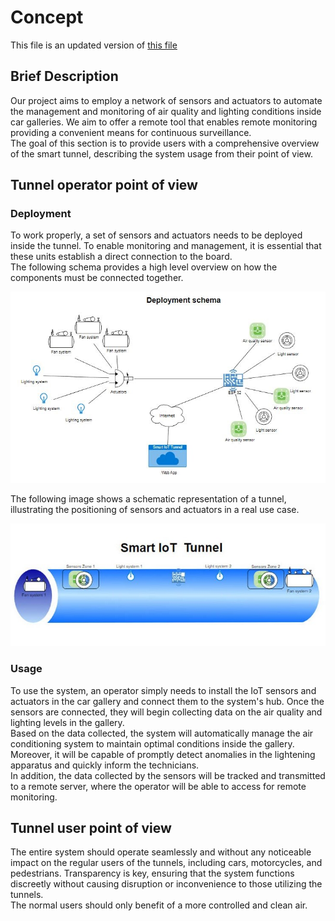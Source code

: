 # Concept

This file is an updated version of [this file](/docs/second_delivery/Concept.md)

## Brief Description

Our project aims to employ a network of sensors and actuators to automate the management and monitoring of air quality and lighting conditions inside car galleries. We aim to offer a remote tool that enables remote monitoring providing a convenient means for continuous surveillance.  
The goal of this section is to provide users with a comprehensive overview of the smart tunnel, describing the system usage from their point of view.

## Tunnel operator point of view

### Deployment

To work properly, a set of sensors and actuators needs to be deployed inside the tunnel. To enable monitoring and management, it is essential that these units establish a direct connection to the board.  
The following schema provides a high level overview on how the components must be connected together.

![Project architecture outline](/docs/src/images/schemas/concept_outline.JPG)

The following image shows a schematic representation of a tunnel, illustrating the positioning of sensors and actuators in a real use case.

![Usage example](/docs/src/images/schemas/usage_example.jpg)

### Usage

To use the system, an operator simply needs to install the IoT sensors and actuators in the car gallery and connect them to the system's hub. Once the sensors are connected, they will begin collecting data on the air quality and lighting levels in the gallery.  
Based on the data collected, the system will automatically manage the air conditioning system to maintain optimal conditions inside the gallery. Moreover, it will be capable of promptly detect anomalies in the lightening apparatus and quickly inform the technicians.  
In addition, the data collected by the sensors will be tracked and transmitted to a remote server, where the operator will be able to access for remote monitoring.

## Tunnel user point of view

The entire system should operate seamlessly and without any noticeable impact on the regular users of the tunnels, including cars, motorcycles, and pedestrians. Transparency is key, ensuring that the system functions discreetly without causing disruption or inconvenience to those utilizing the tunnels.  
The normal users should only benefit of a more controlled and clean air.
